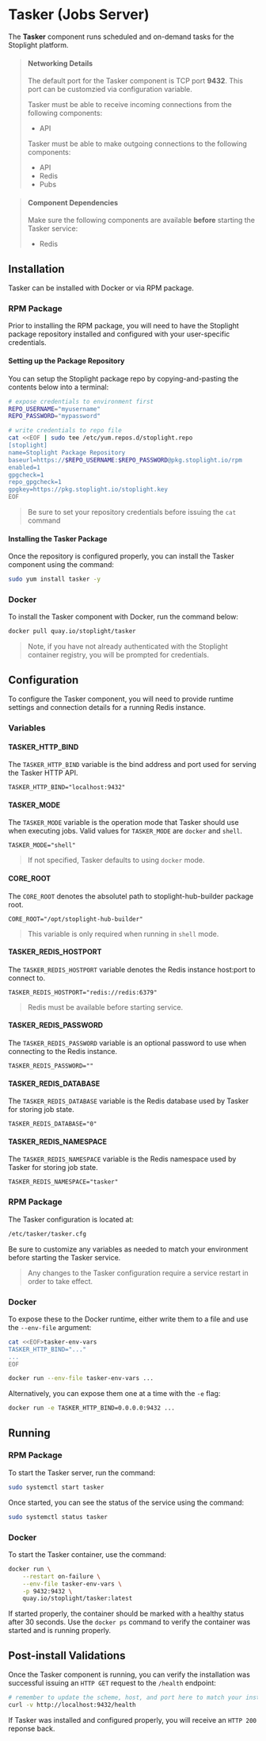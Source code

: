 # Tasker (Jobs Server)

The **Tasker** component runs scheduled and on-demand tasks for the Stoplight platform.

> #### Networking Details
>
> The default port for the Tasker component is TCP port **9432**. This port can
> be customzied via configuration variable.
>
> Tasker must be able to receive incoming connections from the following components:
>
> * API
>
> Tasker must be able to make outgoing connections to the following components:
>
> * API
> * Redis
> * Pubs

> #### Component Dependencies
>
> Make sure the following components are available **before** starting the Tasker
> service:
>
> * Redis

## Installation

Tasker can be installed with Docker or via RPM package.

### RPM Package

Prior to installing the RPM package, you will need to have the Stoplight package
repository installed and configured with your user-specific credentials.

#### Setting up the Package Repository

You can setup the Stoplight package repo by copying-and-pasting the contents
below into a terminal:

```bash
# expose credentials to environment first
REPO_USERNAME="myusername"
REPO_PASSWORD="mypassword"

# write credentials to repo file
cat <<EOF | sudo tee /etc/yum.repos.d/stoplight.repo
[stoplight]
name=Stoplight Package Repository
baseurl=https://$REPO_USERNAME:$REPO_PASSWORD@pkg.stoplight.io/rpm
enabled=1
gpgcheck=1
repo_gpgcheck=1
gpgkey=https://pkg.stoplight.io/stoplight.key
EOF
```

> Be sure to set your repository credentials before issuing the `cat` command

#### Installing the Tasker Package

Once the repository is configured properly, you can install the Tasker component using the command:

```bash
sudo yum install tasker -y
```

### Docker

To install the Tasker component with Docker, run the command below:

```bash
docker pull quay.io/stoplight/tasker
```

> Note, if you have not already authenticated with the Stoplight container
> registry, you will be prompted for credentials.

## Configuration

To configure the Tasker component, you will need to provide runtime settings and
connection details for a running Redis instance.

### Variables

#### TASKER_HTTP_BIND

The `TASKER_HTTP_BIND` variable is the bind address and port used for serving
the Tasker HTTP API.

```
TASKER_HTTP_BIND="localhost:9432"
```

#### TASKER_MODE

The `TASKER_MODE` variable is the operation mode that Tasker should use when
executing jobs. Valid values for `TASKER_MODE` are `docker` and `shell`.

```
TASKER_MODE="shell"
```

> If not specified, Tasker defaults to using `docker` mode.

#### CORE_ROOT

The `CORE_ROOT` denotes the absolutel path to stoplight-hub-builder package root.

```
CORE_ROOT="/opt/stoplight-hub-builder"
```

> This variable is only required when running in `shell` mode.

#### TASKER_REDIS_HOSTPORT

The `TASKER_REDIS_HOSTPORT` variable denotes the Redis instance host:port to connect to.

```
TASKER_REDIS_HOSTPORT="redis://redis:6379"
```

> Redis must be available before starting service.

#### TASKER_REDIS_PASSWORD

The `TASKER_REDIS_PASSWORD` variable is an optional password to use when
connecting to the Redis instance.

```
TASKER_REDIS_PASSWORD=""
```

#### TASKER_REDIS_DATABASE

The `TASKER_REDIS_DATABASE` variable is the Redis database used by Tasker for
storing job state.

```
TASKER_REDIS_DATABASE="0"
```

#### TASKER_REDIS_NAMESPACE

The `TASKER_REDIS_NAMESPACE` variable is the Redis namespace used by Tasker for
storing job state.

```
TASKER_REDIS_NAMESPACE="tasker"
```

### RPM Package

The Tasker configuration is located at:

```bash
/etc/tasker/tasker.cfg
```

Be sure to customize any variables as needed to match your environment before
starting the Tasker service.

> Any changes to the Tasker configuration require a service restart in order to
> take effect.

### Docker

To expose these to the Docker runtime, either write them to a file and use the
`--env-file` argument:

```bash
cat <<EOF>tasker-env-vars
TASKER_HTTP_BIND="..."
...
EOF

docker run --env-file tasker-env-vars ...
```

Alternatively, you can expose them one at a time with the `-e` flag:

```bash
docker run -e TASKER_HTTP_BIND=0.0.0.0:9432 ...
```

## Running

### RPM Package

To start the Tasker server, run the command:

```bash
sudo systemctl start tasker
```

Once started, you can see the status of the service using the command:

```bash
sudo systemctl status tasker
```

### Docker

To start the Tasker container, use the command:

```bash
docker run \
	--restart on-failure \
	--env-file tasker-env-vars \
	-p 9432:9432 \
	quay.io/stoplight/tasker:latest
```

If started properly, the container should be marked with a healthy status after
30 seconds. Use the `docker ps` command to verify the container was started and
is running properly.

## Post-install Validations

Once the Tasker component is running, you can verify the installation was
successful issuing an `HTTP GET` request to the `/health` endpoint:

```bash
# remember to update the scheme, host, and port here to match your installation
curl -v http://localhost:9432/health
```

If Tasker was installed and configured properly, you will receive an `HTTP 200`
reponse back.
